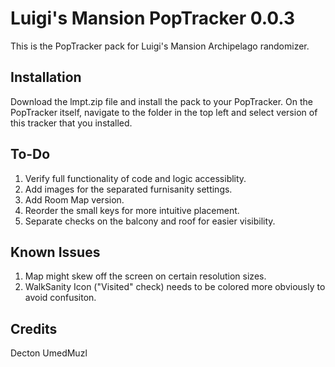 # Luigi's Mansion PopTracker 0.0.3

This is the PopTracker pack for Luigi's Mansion Archipelago randomizer.

## Installation

Download the lmpt.zip file and install the pack to your PopTracker. On the PopTracker itself, navigate to the folder in the top left and select version of this tracker that you installed.

## To-Do

1. Verify full functionality of code and logic accessiblity.
2. Add images for the separated furnisanity settings.
3. Add Room Map version. 
4. Reorder the small keys for more intuitive placement.
5. Separate checks on the balcony and roof for easier visibility.

## Known Issues

1. Map might skew off the screen on certain resolution sizes.
2. WalkSanity Icon ("Visited" check) needs to be colored more obviously to avoid confusiton.

## Credits
Decton 
UmedMuzl
